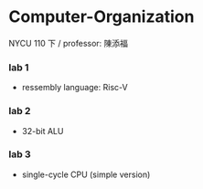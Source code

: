 # Computer-Organization
NYCU 110 下 / professor: 陳添福

### lab 1
- ressembly language: Risc-V

### lab 2
- 32-bit ALU

### lab 3
- single-cycle CPU (simple version)

